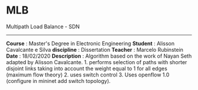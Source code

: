 # MLB
Multipath Load Balance - SDN

---

**Course**	    : Master's Degree in Electronic Engineering
**Student**	    : Alisson Cavalcante e Silva
**discipline**  : Dissertation
**Teacher**     : Marcelo Rubinstein
**Date**        : 18/02/2020
**Description** : Algorithm based on the work of Nayan Seth adapted by Alisson Cavalcante.
                  1. performs selection of paths with shorter disjoint links taking into account the weight equal to 1 for all edges (maximum flow theory)
                  2. uses switch control
                  3. Uses openflow 1.0 (configure in mininet add switch topology).
